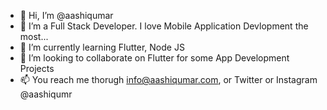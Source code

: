 - 👋 Hi, I’m @aashiqumar
- 👀 I’m a Full Stack Developer. I love Mobile Application Devlopment the most...
- 🌱 I’m currently learning Flutter, Node JS
- 💞️ I’m looking to collaborate on Flutter for some App Development Projects
- 📫 You reach me thorugh info@aashiqumar.com, or Twitter or Instagram @aashiqumr

<!---
aashiqumar/aashiqumar is a ✨ special ✨ repository because its `README.md` (this file) appears on your GitHub profile.
You can click the Preview link to take a look at your changes.
--->
